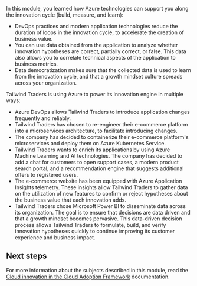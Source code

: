 In this module, you learned how Azure technologies can support you along the innovation cycle (build, measure, and learn):

- DevOps practices and modern application technologies reduce the duration of loops in the innovation cycle, to accelerate the creation of business value.
- You can use data obtained from the application to analyze whether innovation hypotheses are correct, partially correct, or false. This data also allows you to correlate technical aspects of the application to business metrics.
- Data democratization makes sure that the collected data is used to learn from the innovation cycle, and that a growth mindset culture spreads across your organization.

Tailwind Traders is using Azure to power its innovation engine in multiple ways:

- Azure DevOps allows Tailwind Traders to introduce application changes frequently and reliably.
- Tailwind Traders has chosen to re-engineer their e-commerce platform into a microservices architecture, to facilitate introducing changes.
- The company has decided to containerize their e-commerce platform's microservices and deploy them on Azure Kubernetes Service.
- Tailwind Traders wants to enrich its applications by using Azure Machine Learning and AI technologies. The company has decided to add a chat for customers to open support cases, a modern product search portal, and a recommendation engine that suggests additional offers to registered users.
- The e-commerce website has been equipped with Azure Application Insights telemetry. These insights allow Tailwind Traders to gather data on the utilization of new features to confirm or reject hypotheses about the business value that each innovation adds.
- Tailwind Traders chose Microsoft Power BI to disseminate data across its organization. The goal is to ensure that decisions are data driven and that a growth mindset becomes pervasive. This data-driven decision process allows Tailwind Traders to formulate, build, and verify innovation hypotheses quickly to continue improving its customer experience and business impact.

## Next steps

For more information about the subjects described in this module, read the [Cloud innovation in the Cloud Adoption Framework](/azure/cloud-adoption-framework/innovate?azure-portal=true) documentation.
